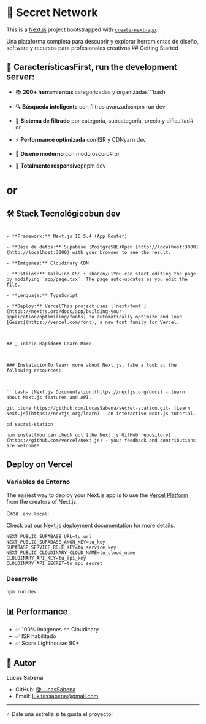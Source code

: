 # 🎨 Secret Network

This is a [Next.js](https://nextjs.org) project bootstrapped with [`create-next-app`](https://nextjs.org/docs/app/api-reference/cli/create-next-app).



Una plataforma completa para descubrir y explorar herramientas de diseño, software y recursos para profesionales creativos.## Getting Started



## 🚀 CaracterísticasFirst, run the development server:



- 📚 **200+ herramientas** categorizadas y organizadas```bash

- 🔍 **Búsqueda inteligente** con filtros avanzadosnpm run dev

- 🎯 **Sistema de filtrado** por categoría, subcategoría, precio y dificultad# or

- ⚡ **Performance optimizada** con ISR y CDNyarn dev

- 🎨 **Diseño moderno** con modo oscuro# or

- 📱 **Totalmente responsive**pnpm dev

# or

## 🛠️ Stack Tecnológicobun dev

```

- **Framework:** Next.js 15.5.4 (App Router)

- **Base de datos:** Supabase (PostgreSQL)Open [http://localhost:3000](http://localhost:3000) with your browser to see the result.

- **Imágenes:** Cloudinary CDN

- **Estilos:** Tailwind CSS + shadcn/uiYou can start editing the page by modifying `app/page.tsx`. The page auto-updates as you edit the file.

- **Lenguaje:** TypeScript

- **Deploy:** VercelThis project uses [`next/font`](https://nextjs.org/docs/app/building-your-application/optimizing/fonts) to automatically optimize and load [Geist](https://vercel.com/font), a new font family for Vercel.



## 🚀 Inicio Rápido## Learn More



### InstalaciónTo learn more about Next.js, take a look at the following resources:



```bash- [Next.js Documentation](https://nextjs.org/docs) - learn about Next.js features and API.

git clone https://github.com/LucasSabena/secret-station.git- [Learn Next.js](https://nextjs.org/learn) - an interactive Next.js tutorial.

cd secret-station

npm installYou can check out [the Next.js GitHub repository](https://github.com/vercel/next.js) - your feedback and contributions are welcome!

```

## Deploy on Vercel

### Variables de Entorno

The easiest way to deploy your Next.js app is to use the [Vercel Platform](https://vercel.com/new?utm_medium=default-template&filter=next.js&utm_source=create-next-app&utm_campaign=create-next-app-readme) from the creators of Next.js.

Crea `.env.local`:

Check out our [Next.js deployment documentation](https://nextjs.org/docs/app/building-your-application/deploying) for more details.

```env
NEXT_PUBLIC_SUPABASE_URL=tu_url
NEXT_PUBLIC_SUPABASE_ANON_KEY=tu_key
SUPABASE_SERVICE_ROLE_KEY=tu_service_key
NEXT_PUBLIC_CLOUDINARY_CLOUD_NAME=tu_cloud_name
CLOUDINARY_API_KEY=tu_api_key
CLOUDINARY_API_SECRET=tu_api_secret
```

### Desarrollo

```bash
npm run dev
```

## 📊 Performance

- ✅ 100% imágenes en Cloudinary
- ✅ ISR habilitado
- ✅ Score Lighthouse: 90+

## 👤 Autor

**Lucas Sabena**
- GitHub: [@LucasSabena](https://github.com/LucasSabena)
- Email: lukitassabena@gmail.com

---

⭐ Dale una estrella si te gusta el proyecto!

